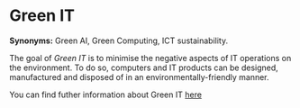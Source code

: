 # Green IT

<!-- (Sustainability) -->

**Synonyms:** Green AI, Green Computing, ICT sustainability.


The goal of *Green IT* is to minimise the negative aspects of IT operations on the environment. To do so, computers and IT products can be designed, manufactured and disposed of in an environmentally-friendly manner.

You can find futher information about Green IT [here](../../T3.6/greenAI.md)
